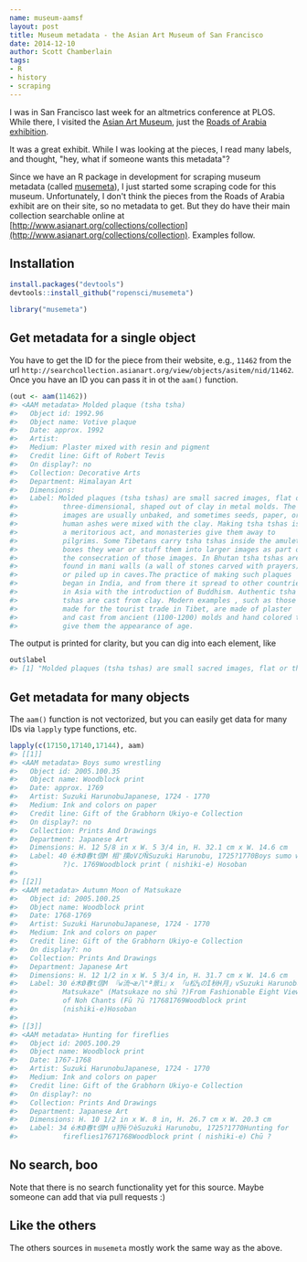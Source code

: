 ```yaml
---
name: museum-aamsf
layout: post
title: Museum metadata - the Asian Art Museum of San Francisco
date: 2014-12-10
author: Scott Chamberlain
tags:
- R
- history
- scraping
---
```




I was in San Francisco last week for an altmetrics conference at PLOS. While there, I visited the [Asian Art Museum](http://www.asianart.org/), just the [Roads of Arabia exhibition](http://www.asianart.org/exhibitions_index/roads-of-arabia).

It was a great exhibit. While I was looking at the pieces, I read many labels, and thought, "hey, what if someone wants this metadata"? 

Since we have an R package in development for scraping museum metadata (called [musemeta](https://github.com/ropensci/musemeta)), I just started some scraping code for this museum. Unfortunately, I don't think the pieces from the Roads of Arabia exhibit are on their site, so no metadata to get. But they do have their main collection searchable online at [http://www.asianart.org/collections/collection](http://www.asianart.org/collections/collection). Examples follow. 

## Installation


```r
install.packages("devtools")
devtools::install_github("ropensci/musemeta")
```


```r
library("musemeta")
```

## Get metadata for a single object

You have to get the ID for the piece from their website, e.g., `11462` from the url `http://searchcollection.asianart.org/view/objects/asitem/nid/11462`. Once you have an ID you can pass it in ot the `aam()` function.


```r
(out <- aam(11462))
#> <AAM metadata> Molded plaque (tsha tsha)
#>   Object id: 1992.96
#>   Object name: Votive plaque
#>   Date: approx. 1992
#>   Artist: 
#>   Medium: Plaster mixed with resin and pigment
#>   Credit line: Gift of Robert Tevis
#>   On display?: no
#>   Collection: Decorative Arts
#>   Department: Himalayan Art
#>   Dimensions: 
#>   Label: Molded plaques (tsha tshas) are small sacred images, flat or
#>           three-dimensional, shaped out of clay in metal molds. The
#>           images are usually unbaked, and sometimes seeds, paper, or
#>           human ashes were mixed with the clay. Making tsha tshas is
#>           a meritorious act, and monasteries give them away to
#>           pilgrims. Some Tibetans carry tsha tshas inside the amulet
#>           boxes they wear or stuff them into larger images as part of
#>           the consecration of those images. In Bhutan tsha tshas are
#>           found in mani walls (a wall of stones carved with prayers)
#>           or piled up in caves.The practice of making such plaques
#>           began in India, and from there it spread to other countries
#>           in Asia with the introduction of Buddhism. Authentic tsha
#>           tshas are cast from clay. Modern examples , such as those
#>           made for the tourist trade in Tibet, are made of plaster
#>           and cast from ancient (1100-1200) molds and hand colored to
#>           give them the appearance of age.
```

The output is printed for clarity, but you can dig into each element, like 


```r
out$label
#> [1] "Molded plaques (tsha tshas) are small sacred images, flat or three-dimensional, shaped out of clay in metal molds. The images are usually unbaked, and sometimes seeds, paper, or human ashes were mixed with the clay. Making tsha tshas is a meritorious act, and monasteries give them away to pilgrims. Some Tibetans carry tsha tshas inside the amulet boxes they wear or stuff them into larger images as part of the consecration of those images. In Bhutan tsha tshas are found in mani walls (a wall of stones carved with prayers) or piled up in caves.The practice of making such plaques began in India, and from there it spread to other countries in Asia with the introduction of Buddhism. Authentic tsha tshas are cast from clay. Modern examples , such as those made for the tourist trade in Tibet, are made of plaster and cast from ancient (1100-1200) molds and hand colored to give them the appearance of age."
```

## Get metadata for many objects

The `aam()` function is not vectorized, but you can easily get data for many IDs via `lapply` type functions, etc. 


```r
lapply(c(17150,17140,17144), aam)
#> [[1]]
#> <AAM metadata> Boys sumo wrestling
#>   Object id: 2005.100.35
#>   Object name: Woodblock print
#>   Date: approx. 1769
#>   Artist: Suzuki HarunobuJapanese, 1724 - 1770
#>   Medium: Ink and colors on paper
#>   Credit line: Gift of the Grabhorn Ukiyo-e Collection
#>   On display?: no
#>   Collection: Prints And Drawings
#>   Department: Japanese Art
#>   Dimensions: H. 12 5/8 in x W. 5 3/4 in, H. 32.1 cm x W. 14.6 cm
#>   Label: 40 é木Ø春t信M 相'撲oVびÑSuzuki Harunobu, 1725?1770Boys sumo wrestling ( Sumō
#>           ?)c. 1769Woodblock print ( nishiki-e) Hosoban
#> 
#> [[2]]
#> <AAM metadata> Autumn Moon of Matsukaze
#>   Object id: 2005.100.25
#>   Object name: Woodblock print
#>   Date: 1768-1769
#>   Artist: Suzuki HarunobuJapanese, 1724 - 1770
#>   Medium: Ink and colors on paper
#>   Credit line: Gift of the Grabhorn Ukiyo-e Collection
#>   On display?: no
#>   Collection: Prints And Drawings
#>   Department: Japanese Art
#>   Dimensions: H. 12 1/2 in x W. 5 3/4 in, H. 31.7 cm x W. 14.6 cm
#>   Label: 30 é木Ø春t信M 『w流¬æ八"ª景i』x 「u松¼のÌ秋H月」vSuzuki Harunobu, 1725?1770"Autumn Moon of
#>           Matsukaze" (Matsukaze no shū ?)From Fashionable Eight Views
#>           of Noh Chants (Fū ?ū ?17681769Woodblock print
#>           (nishiki-e)Hosoban
#> 
#> [[3]]
#> <AAM metadata> Hunting for fireflies
#>   Object id: 2005.100.29
#>   Object name: Woodblock print
#>   Date: 1767-1768
#>   Artist: Suzuki HarunobuJapanese, 1724 - 1770
#>   Medium: Ink and colors on paper
#>   Credit line: Gift of the Grabhorn Ukiyo-e Collection
#>   On display?: no
#>   Collection: Prints And Drawings
#>   Department: Japanese Art
#>   Dimensions: H. 10 1/2 in x W. 8 in, H. 26.7 cm x W. 20.3 cm
#>   Label: 34 é木Ø春t信M u狩ëりèSuzuki Harunobu, 1725?1770Hunting for
#>           fireflies17671768Woodblock print ( nishiki-e) Chū ?
```

## No search, boo

Note that there is no search functionality yet for this source. Maybe someone can add that via pull requests :)

## Like the others

The others sources in `musemeta` mostly work the same way as the above.
